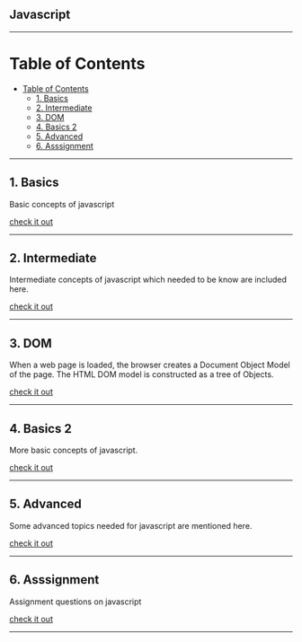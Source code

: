 ## Javascript

<hr/>

# Table of Contents
- [Table of Contents](#table-of-contents)
  - [1. Basics](#1-basics)
  - [2. Intermediate](#2-intermediate)
  - [3. DOM](#3-dom)
  - [4. Basics 2](#4-basics-2)
  - [5. Advanced](#5-advanced)
  - [6. Asssignment](#6-asssignment)

<hr/>

## 1. Basics

Basic concepts of javascript

[check it out](./01.%20Basics/)

<hr/>

## 2. Intermediate

Intermediate concepts of javascript which needed to be know are included here.

[check it out](./02.%20Intermediate/)

<hr/>

## 3. DOM

When a web page is loaded, the browser creates a Document Object Model of the page. The HTML DOM model is constructed as a tree of Objects.

[check it out](./03.%20Dom/)

<hr/>

## 4. Basics 2

More basic concepts of javascript.

[check it out](./04.%20Basics%202/)

<hr/>

## 5. Advanced 

Some advanced topics needed for javascript are mentioned here.

[check it out](./05.%20Advance/)

<hr/>

## 6. Asssignment 

Assignment questions on javascript

[check it out](./06.%20Assignment/)

<hr/>

   
